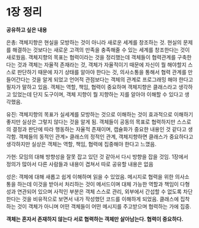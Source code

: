 # 1장 정리

**공유하고 싶은 내용**

은총: 객체지향은 현실을 모방하는 것이 아니라 새로운 세계를 창조하는 것. 현실의 문제를 해결하는 것보다는 새로운 고객의 만족을 충족해줄 수 있는 세계를 창조한다는 것이 새로웠음. 객체지향의 목표는 협력이라는 것을 정리했는데 객체들이 협력관계를 구축한다는 것과 객체는 자율적 존재라는 것, 객체가 자율적이기 때문에 자신이 뭘 해야할지 스스로 판단하기 때문에 자기 상태를 알아야 한다는 것, 의사소통을 통해서 협력 관계를 만들어간다는 것을 알게 되었고 언어적 관점보다는 객체의 관계로 프로그래밍 해야 한다고 필자가 말하고 있음. 객체는 역할, 책임, 협력이 중요하며 객체지향은 클래스라고 생각하고 있었는데 단지 도구이며, 객체 지향이 뭘 지향하는 지를 알아야 이해할 수 있다고 생각했음.

유진: 객체지향의 목표가 실세계를 모방하는 것으로 이해하는 것이 효과적으로 이해하기 좋지만 실상은 그렇지 않다는 것을 알게 됨. 객체들이 공동의 목표로 협력하지만 스스로의 결정과 판단에 따라 행동하는 자율적 존재이며, 캡슐화가 중요한 내용인 것 같다고 생각함. 객체들의 동적인 관계> 클래스의 정적인 관계, 객체지향하면 클래스가 중요하다고 생각하지만 실상은 객체는 역할, 책임, 협력에 집중해야 한다고 느꼈음.

가현: 모임의 대해 방향성을 잘못 잡고 있던 것 같아서 다시 방향을 잡을 것임. 1장에서 정의가 많아서 다른 사람들과 내용이 겹쳐서 따로 공유할 내용은 없음

성은: 객체에 대해 새롭고 쉽게 이해하며 읽을 수 있었음. 메시지로 협력을 위한 의사소통을 하는데 이것을 받아서 처리하는 것이 메서드이며 대체 가능한 역할과 책임이 다형성과 연관되어 있으며 사적인 부분은 객체 스스로 관리, 외부에서 간섭할 수 없도록 차단한다는 것을 비유적으로 보면서 내가 작성했던 코드를 이해하게 되었음. 클래스에 집착하는 것이 객체가 아니며 어떤 객체들이 어떤 메시지를 주고받으며 협력하는 가에 집중.

**객체는 혼자서 존재하지 않는다 서로 협력하는 객체만 살아남는다. 협력이 중요하다.**
